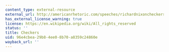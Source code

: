 ```yaml
---
content_type: external-resource
external_url: http://americanrhetoric.com/speeches/richardnixoncheckers.html
has_external_license_warning: true
license: https://en.wikipedia.org/wiki/All_rights_reserved
status: ''
title: Checkers
uid: 96e4cbea-29b8-4ee0-8b70-a8359c24860e
wayback_url: ''
---
```


